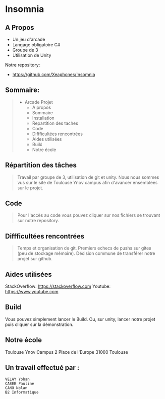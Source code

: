 # Insomnia

## A Propos

* Un jeu d'arcade
* Langage obligatoire C# 
* Groupe de 3
* Utilisation de Unity

Notre repository:

* <https://github.com/Xeaphones/Insomnia>

## Sommaire:

> * Arcade Projet
>   * A propos
>   * Sommaire
>   * Installation
>   * Repartition des taches
>   * Code
>   * Diffficultées rencontrées
>   * Aides utilisées
>   * Build
>   * Notre école


## Répartition des tâches 

> Travail par groupe de 3, utilisation de git et unity. 
Nous nous sommes vus sur le site de Toulouse Ynov campus afin d'avancer ensemblees sur le projet. 

## Code
 
 > Pour l'accès au code vous pouvez cliquer sur nos fichiers se trouvant sur notre repository.


## Diffficultées rencontrées

> Temps et organisation de git. Premiers echecs de pushs sur gitea (peu de stockage mémoire). Décision commune de transférer notre projet sur github. 

## Aides utilisées

StackOverflow: <https://stackoverflow.com>
Youtube: <https://www.youtube.com> 

## Build

Vous pouvez simplement lancer le Build. 
Ou, sur unity, lancer notre projet puis cliquer sur la démonstration.


## Notre école

Toulouse Ynov Campus 
2 Place de l'Europe 
31000 Toulouse

## Un travail effectué par :
    VELAY Yohan
    CABEE Pauline
    CANO Nolan
    B2 Informatique
